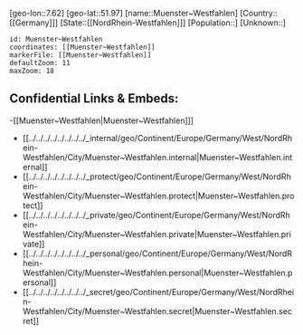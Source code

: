﻿---
location: [51.97,7.62]
mapzoom: [7,12] 
mapmarker: city 
type: City
tags:
- geo/City


SpocWebEntityId: 32679
isDeleted: false
confidential: public

---
[geo-lon::7.62]
[geo-lat::51.97]
[name::Muenster~Westfahlen]
[Country::[[Germany]]]
[State::[[NordRhein-Westfahlen]]]
[Population::]
[Unknown::]


```leaflet
id: Muenster~Westfahlen
coordinates: [[Muenster~Westfahlen]]
markerFile: [[Muenster~Westfahlen]]
defaultZoom: 11 
maxZoom: 18
```


## Confidential Links & Embeds: 
-[[Muenster~Westfahlen|Muenster~Westfahlen]]] 
- [[../../../../../../../../_internal/geo/Continent/Europe/Germany/West/NordRhein-Westfahlen/City/Muenster~Westfahlen.internal|Muenster~Westfahlen.internal]] 
- [[../../../../../../../../_protect/geo/Continent/Europe/Germany/West/NordRhein-Westfahlen/City/Muenster~Westfahlen.protect|Muenster~Westfahlen.protect]] 
- [[../../../../../../../../_private/geo/Continent/Europe/Germany/West/NordRhein-Westfahlen/City/Muenster~Westfahlen.private|Muenster~Westfahlen.private]] 
- [[../../../../../../../../_personal/geo/Continent/Europe/Germany/West/NordRhein-Westfahlen/City/Muenster~Westfahlen.personal|Muenster~Westfahlen.personal]] 
- [[../../../../../../../../_secret/geo/Continent/Europe/Germany/West/NordRhein-Westfahlen/City/Muenster~Westfahlen.secret|Muenster~Westfahlen.secret]] 
